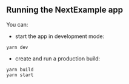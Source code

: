 ## Running the NextExample app

You can:

- start the app in development mode:

```
yarn dev
```

- create and run a production build:

```
yarn build
yarn start
```
